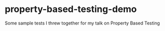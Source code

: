 # property-based-testing-demo
Some sample tests I threw together for my talk on Property Based Testing
